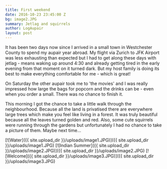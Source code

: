 ```yaml
---
title: First weekend
date: 2016-10-23 23:45:00 Z
bg: image2.JPG
summary: Jetlag and squirrels
author: LogAupair
layout: post
---
```


It has been two days now since I arrived in a small town in Westchester County to spend my aupair year abroad. My flight via Zurich to JFK Airport was less exhausting than expected but I had to get along these days with jetlag - means waking up around 4:30 and already getting tired in the early evening from that moment on it turned dark.
But my host family is doing its best to make everything comfortable for me - which is great!

On Saturday the other aupair took me to 'the movies' and I was really impressed how large the bags for popcorn and the drinks can be - even when you order a small. There was no chance to finish it.

This morning I got the chance to take a little walk through the neighbourhood. Because all the land is privatised there are everywhere large trees which make you feel like living in a forest. It was truly beautiful because all the leaves turned golden and red. Also, some cute squirrels were running through the gardens but unfortunately I had no chance to take a picture of them. Maybe next time…

[![Water]({{ site.upload_dir }}/uploads/image1.JPG)]({{ site.upload_dir }}/uploads/image1.JPG)
[![Indian Summer]({{ site.upload_dir }}/uploads/image2.JPG)]({{ site.upload_dir }}/uploads/image2.JPG)
[![Welcome]({{ site.upload_dir }}/uploads/image3.JPG)]({{ site.upload_dir }}/uploads/image3.JPG)
